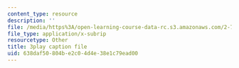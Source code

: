 ```yaml
---
content_type: resource
description: ''
file: /media/https%3A/open-learning-course-data-rc.s3.amazonaws.com/2-71-optics-spring-2009/638daf50804be2c04d4e38e1c79ead00_Q84-DIyl5wQ.srt
file_type: application/x-subrip
resourcetype: Other
title: 3play caption file
uid: 638daf50-804b-e2c0-4d4e-38e1c79ead00
---
```

